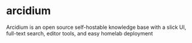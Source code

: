 # arcidium
Arcidium is an open source self-hostable knowledge base with a slick UI, full-text search, editor tools, and easy homelab deployment
